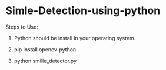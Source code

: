 # Simle-Detection-using-python

Steps to Use:

1. Python should be install in your operating system. 

2. pip install opencv-python

3. python smille_detector.py
